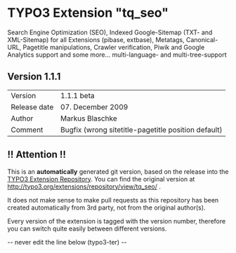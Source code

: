 # TYPO3 Extension "tq_seo"
Search Engine Optimization (SEO), Indexed Google-Sitemap (TXT- and XML-Sitemap) for all Extensions (pibase, extbase), Metatags, Canonical-URL, Pagetitle manipulations, Crawler verification, Piwik and Google Analytics support and some more... multi-language- and multi-tree-support

## Version 1.1.1




<table>
	<tr><td>Version</td><td>1.1.1 beta</td></tr>
	<tr><td>Release date</td><td>07. December 2009</td></tr>
	<tr><td>Author</td><td>Markus Blaschke</td></tr>
	<tr><td>Comment</td><td>Bugfix (wrong sitetitle-pagetitle position default)</td></tr>
</table>

## !! Attention !!
This is an **automatically** generated git version, based on the release into the [TYPO3 Extension Repository](http://www.typo3.org/extensions/).
You can find the original version at http://typo3.org/extensions/repository/view/tq_seo/ .

It does not make sense to make pull requests as this repository has been created automatically from 3rd party, not from the original author(s).

Every version of the extension is tagged with the version number, therefore you can switch quite easily between different versions.


-- never edit the line below (typo3-ter) --